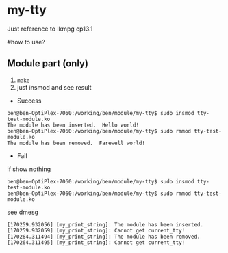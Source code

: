 my-tty
===
Just reference to lkmpg cp13.1

#how to use?
## Module part (only)
1. `make`
2. just insmod and see result


- Success

```
ben@ben-OptiPlex-7060:/working/ben/module/my-tty$ sudo insmod tty-test-module.ko
The module has been inserted.  Hello world!
ben@ben-OptiPlex-7060:/working/ben/module/my-tty$ sudo rmmod tty-test-module.ko
The module has been removed.  Farewell world!
```

- Fail

if show nothing
```
ben@ben-OptiPlex-7060:/working/ben/module/my-tty$ sudo insmod tty-test-module.ko
ben@ben-OptiPlex-7060:/working/ben/module/my-tty$ sudo rmmod tty-test-module.ko
```

see dmesg
```
[170259.932056] [my_print_string]: The module has been inserted.
[170259.932059] [my_print_string]: Cannot get current_tty!
[170264.311494] [my_print_string]: The module has been removed.
[170264.311495] [my_print_string]: Cannot get current_tty!
```
